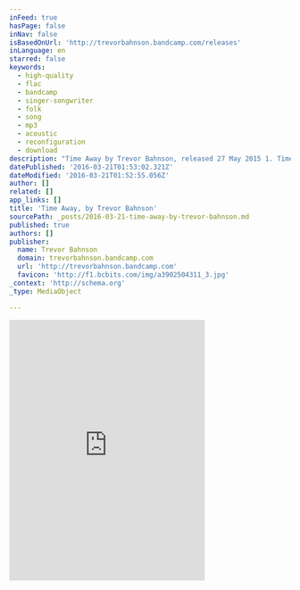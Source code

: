 ```yaml
---
inFeed: true
hasPage: false
inNav: false
isBasedOnUrl: 'http://trevorbahnson.bandcamp.com/releases'
inLanguage: en
starred: false
keywords:
  - high-quality
  - flac
  - bandcamp
  - singer-songwriter
  - folk
  - song
  - mp3
  - acoustic
  - reconfiguration
  - download
description: "Time Away by Trevor Bahnson, released 27 May 2015 1. Time Away 2. What's My Name 3. Reeds And Rye 4. Already Home Time Away is an EP recorded in the summer of 2014 in sunny Los Angeles, CA with the great Christian Hand."
datePublished: '2016-03-21T01:53:02.321Z'
dateModified: '2016-03-21T01:52:55.056Z'
author: []
related: []
app_links: []
title: 'Time Away, by Trevor Bahnson'
sourcePath: _posts/2016-03-21-time-away-by-trevor-bahnson.md
published: true
authors: []
publisher:
  name: Trevor Bahnson
  domain: trevorbahnson.bandcamp.com
  url: 'http://trevorbahnson.bandcamp.com'
  favicon: 'http://f1.bcbits.com/img/a3902504311_3.jpg'
_context: 'http://schema.org'
_type: MediaObject

---
```

<iframe src="http://cdn.embedly.com/widgets/media.html?src=https%3A%2F%2Fbandcamp.com%2FEmbeddedPlayer%2Fv%3D2%2Falbum%3D2974468260%2Fsize%3Dlarge%2Flinkcol%3D0084B4%2Fnotracklist%3Dtrue%2Ftwittercard%3Dtrue%2F&amp;src_secure=1&amp;url=http%3A%2F%2Ftrevorbahnson.bandcamp.com%2Freleases&amp;image=http%3A%2F%2Ff1.bcbits.com%2Fimg%2Fa3902504311_5.jpg&amp;key=b7d04c9b404c499eba89ee7072e1c4f7&amp;type=text%2Fhtml&amp;schema=bandcamp" width="350" height="467" scrolling="no" frameborder="0" allowfullscreen="allowfullscreen" style=""></iframe>